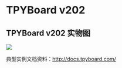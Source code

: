 <h1>TPYBoard v202</h1>

<h2>TPYBoard v202 实物图</h2>

<img src="http://docs.tpyboard.com/zh/latest/_images/tpyboardv202.png" style="max-width:100%;">


典型实例文档资料：http://docs.tpyboard.com/

